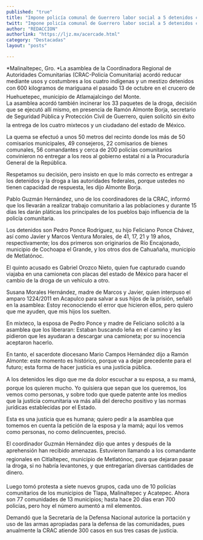 ```yaml
---
published: "true"
title: "Impone policía comunal de Guerrero labor social a 5 detenidos con droga"
twitt: "Impone policía comunal de Guerrero labor social a 5 detenidos con droga"
author: "REDACCION"
authorlink: "https://ljz.mx/acercade.html"
category: "Destacadas"
layout: "posts"

---
```




*Malinaltepec, Gro. *La asamblea de la Coordinadora Regional de Autoridades Comunitarias (CRAC-Policía Comunitaria) acordó reducar mediante usos y costumbres a los cuatro indígenas y un mestizo detenidos con 600 kilogramos de mariguana el pasado 13 de octubre en el crucero de Huehuetepec, municipio de Atlamajalcingo del Monte.  
  La asamblea acordó también incinerar los 33 paquetes de la droga, decisión que se ejecutó allí mismo, en presencia de Ramón Almonte Borja, secretario de Seguridad Pública y Protección Civil de Guerrero, quien solicitó sin éxito la entrega de los cuatro mixtecos y un ciudadano del estado de México.



  La quema se efectuó a unos 50 metros del recinto donde los más de 50 comisarios municipales, 49 consejeros, 22 comisarios de bienes comunales, 56 comandantes y cerca de 200 policías comunitarios convinieron no entregar a los reos al gobierno estatal ni a la Procuraduría General de la República.



  Respetamos su decisión, pero insisto en que lo más correcto es entregar a los detenidos y la droga a las autoridades federales, porque ustedes no tienen capacidad de respuesta, les dijo Almonte Borja.



  Pablo Guzmán Hernández, uno de los coordinadores de la CRAC, informó que los llevarán a realizar trabajo comunitario a las poblaciones y durante 15 días les darán pláticas los principales de los pueblos bajo influencia de la policía comunitaria.



  Los detenidos son Pedro Ponce Rodríguez, su hijo Feliciano Ponce Chávez, así como Javier y Marcos Ventura Morales, de 41, 17, 21 y 19 años, respectivamente; los dos primeros son originarios de Río Encajonado, municipio de Cochoapa el Grande, y los otros dos de Cahuañaña, municipio de Metlatónoc.



  El quinto acusado es Gabriel Orozco Nieto, quien fue capturado cuando viajaba en una camioneta con placas del estado de México para hacer el cambio de la droga de un vehículo a otro.



  Susana Morales Hernández, madre de Marcos y Javier, quien interpuso el amparo 1224/2011 en Acapulco para salvar a sus hijos de la prisión, señaló en la asamblea: Estoy reconociendo el error que hicieron ellos, pero quiero que me ayuden, que mis hijos los suelten.



  En mixteco, la esposa de Pedro Ponce y madre de Feliciano solicitó a la asamblea que los liberaran: Estaban buscando leña en el camino y les pidieron que les ayudaran a descargar una camioneta; por su inocencia aceptaron hacerlo.



  En tanto, el sacerdote diocesano Mario Campos Hernández dijo a Ramón Almonte: este momento es histórico, porque va a dejar precedente para el futuro; esta forma de hacer justicia es una justicia pública.



  A los detenidos les digo que me da dolor escuchar a su esposa, a su mamá, porque los quieren mucho. Yo quisiera que sepan que los queremos, los vemos como personas, y sobre todo que quede patente ante los medios que la justicia comunitaria va más allá del derecho positivo y las normas jurídicas establecidas por el Estado.



  Esta es una justicia que es humana; quiero pedir a la asamblea que tomemos en cuenta la petición de la esposa y la mamá; aquí los vemos como personas, no como delincuentes, precisó.



  El coordinador Guzmán Hernández dijo que antes y después de la aprehensión han recibido amenazas. Estuvieron llamando a los comandante regionales en Citlaltepec, municipio de Metlatónoc, para que dejaran pasar la droga, si no habría levantones, y que entregarían diversas cantidades de dinero.



  Luego tomó protesta a siete nuevos grupos, cada uno de 10 policías comunitarios de los municipios de Tlapa, Malinaltepec y Acatepec. Ahora son 77 comunidades de 13 municipios; hasta hace 20 días eran 700 policías, pero hoy el número aumentó a mil elementos.



  Demandó que la Secretaría de la Defensa Nacional autorice la portación y uso de las armas apropiadas para la defensa de las comunidades, pues anualmente la CRAC atiende 300 casos en sus tres casas de justicia.

